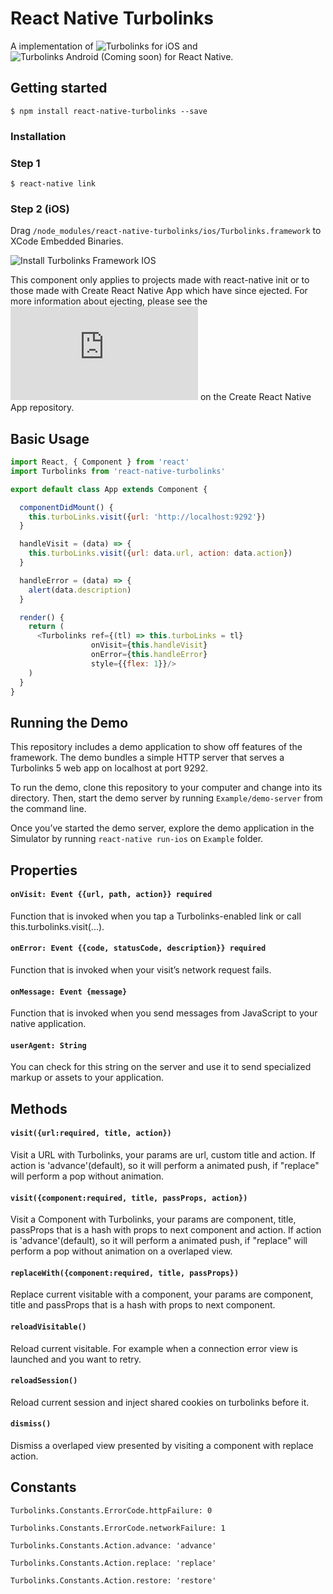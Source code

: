 # React Native Turbolinks
A implementation of ![Turbolinks for iOS](https://github.com/turbolinks/turbolinks-ios) and ![Turbolinks Android (Coming soon)](https://github.com/turbolinks/turbolinks-android) for React Native.

## Getting started
`$ npm install react-native-turbolinks --save`

### Installation
### Step 1
`$ react-native link`

### Step 2 (iOS)
Drag `/node_modules/react-native-turbolinks/ios/Turbolinks.framework` to XCode Embedded Binaries.

![Install Turbolinks Framework IOS](https://raw.githubusercontent.com/lazaronixon/react-native-turbolinks/master/Example/screenshots/install-turbolinks-framework-ios.jpg)

This component only applies to projects made with react-native init or to those made with Create React Native App which have since ejected. For more information about ejecting, please see the ![guide](https://github.com/react-community/create-react-native-app/blob/master/EJECTING.md) on the Create React Native App repository.

## Basic Usage
```javascript
import React, { Component } from 'react'
import Turbolinks from 'react-native-turbolinks'

export default class App extends Component {

  componentDidMount() {
    this.turboLinks.visit({url: 'http://localhost:9292'})
  }

  handleVisit = (data) => {
    this.turboLinks.visit({url: data.url, action: data.action})
  }

  handleError = (data) => {
    alert(data.description)
  }

  render() {
    return (
      <Turbolinks ref={(tl) => this.turboLinks = tl}
                  onVisit={this.handleVisit}
                  onError={this.handleError}
                  style={{flex: 1}}/>
    )
  }
}
```

## Running the Demo
This repository includes a demo application to show off features of the framework. The demo bundles a simple HTTP server that serves a Turbolinks 5 web app on localhost at port 9292.

To run the demo, clone this repository to your computer and change into its directory. Then, start the demo server by running `Example/demo-server` from the command line.

Once you’ve started the demo server, explore the demo application in the Simulator by running `react-native run-ios` on `Example` folder.

## Properties

#### `onVisit: Event {{url, path, action}} required`
Function that is invoked when you tap a Turbolinks-enabled link or call this.turbolinks.visit(...).

#### `onError: Event {{code, statusCode, description}} required`
Function that is invoked when your visit’s network request fails.

#### `onMessage: Event {message}`
Function that is invoked when you send messages from JavaScript to your native application.

#### `userAgent: String`
You can check for this string on the server and use it to send specialized markup or assets to your application.

## Methods

#### `visit({url:required, title, action})`
Visit a URL with Turbolinks, your params are url, custom title and action. If action is 'advance'(default), so it will perform a animated push, if "replace" will perform a pop without animation.

#### `visit({component:required, title, passProps, action})`
Visit a Component with Turbolinks, your params are component, title, passProps that is a hash with props to next component and action. If action is 'advance'(default), so it will perform a animated push, if "replace" will perform a pop without animation on a overlaped view.

#### `replaceWith({component:required, title, passProps})`
Replace current visitable with a component, your params are component, title and passProps that is a hash with props to next component.

#### `reloadVisitable()`
Reload current visitable. For example when a connection error view is launched and you want to retry.

#### `reloadSession()`
Reload current session and inject shared cookies on turbolinks before it.

#### `dismiss()`
Dismiss a overlaped view presented by visiting a component with replace action.

## Constants

`Turbolinks.Constants.ErrorCode.httpFailure: 0`

`Turbolinks.Constants.ErrorCode.networkFailure: 1`

`Turbolinks.Constants.Action.advance: 'advance'`

`Turbolinks.Constants.Action.replace: 'replace'`

`Turbolinks.Constants.Action.restore: 'restore'`
